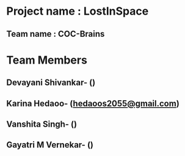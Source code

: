 # **Project name : LostInSpace**
## **Team name : COC-Brains**
# **Team Members**
## Devayani Shivankar- ()
## Karina Hedaoo- (hedaoos2055@gmail.com)
## Vanshita Singh- ()
## Gayatri M Vernekar- ()
 
